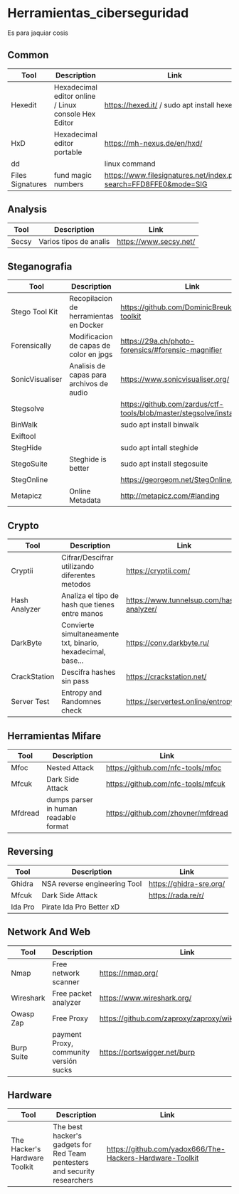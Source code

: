 # Herramientas_ciberseguridad
Es para jaquiar cosis


## Common
|Tool                   |Description                                                |Link                                                               |
|-----------------------|-----------------------------------------------------------|-------------------------------------------------------------------|
| Hexedit               | Hexadecimal editor online / Linux console Hex Editor      |https://hexed.it/  / sudo apt install hexedit                      |
| HxD                   | Hexadecimal editor portable                               |https://mh-nexus.de/en/hxd/                                        |
| dd                    |                                                           |linux command                                                      |
| Files Signatures      | fund magic numbers                                        |https://www.filesignatures.net/index.php?search=FFD8FFE0&mode=SIG  |


## Analysis
|Tool                   |Description                |Link                    |
|-----------------------|---------------------------|------------------------|
| Secsy                 | Varios tipos de analis    |https://www.secsy.net/  |



## Steganografia

|Tool                   |Description                                |Link                                                               |
|-----------------------|-------------------------------------------|-------------------------------------------------------------------|
| Stego Tool Kit        | Recopilacion de herramientas en Docker    |https://github.com/DominicBreuker/stego-toolkit                    |
| Forensically          | Modificacion de capas de color en jpgs    |https://29a.ch/photo-forensics/#forensic-magnifier                 |
| SonicVisualiser       | Analisis de capas para archivos de audio  |https://www.sonicvisualiser.org/                                   |
| Stegsolve             |                                           |https://github.com/zardus/ctf-tools/blob/master/stegsolve/install  |
| BinWalk               |                                           |sudo apt install binwalk                                           |
| Exiftool              |                                           |                                                                   |
| StegHide              |                                           |sudo apt intall steghide                                           |
| StegoSuite            | Steghide is better                        |sudo apt install stegosuite                                        |
| StegOnline            |                                           |https://georgeom.net/StegOnline/upload                             |
| Metapicz              | Online Metadata                           |http://metapicz.com/#landing                                       |


## Crypto

|Tool               |Description                                                    |Link                                       |
|-------------------|---------------------------------------------------------------|-------------------------------------------|
| Cryptii           | Cifrar/Descifrar utilizando diferentes metodos                | https://cryptii.com/                      |
| Hash Analyzer     | Analiza el tipo de hash que tienes entre manos                | https://www.tunnelsup.com/hash-analyzer/  |
| DarkByte          | Convierte simultaneamente txt, binario, hexadecimal, base...  | https://conv.darkbyte.ru/                 |
| CrackStation      | Descifra hashes sin pass                                      | https://crackstation.net/                 |
| Server Test       | Entropy and Randomnes check                                   | https://servertest.online/entropy         |


## Herramientas Mifare

|Tool       |Description                            |Link                                   |
|-----------|---------------------------------------|---------------------------------------|
| Mfoc      | Nested Attack                         | https://github.com/nfc-tools/mfoc     |
| Mfcuk     | Dark Side Attack                      | https://github.com/nfc-tools/mfcuk    |
| Mfdread   | dumps parser in human readable format | https://github.com/zhovner/mfdread    |


## Reversing
|Tool       |Description                     |Link                      |
|-----------|--------------------------------|--------------------------|
| Ghidra    | NSA reverse engineering Tool   | https://ghidra-sre.org/  |
| Mfcuk     | Dark Side Attack               | https://rada.re/r/       |
| Ida Pro   | Pirate Ida Pro Better xD       |                          |


## Network And Web
|Tool        |Description                               |Link                                                   |
|------------|------------------------------------------|-------------------------------------------------------|
| Nmap       | Free network scanner                     | https://nmap.org/                                     |
| Wireshark  | Free packet analyzer                     | https://www.wireshark.org/                            |
| Owasp Zap  | Free Proxy                               | https://github.com/zaproxy/zaproxy/wiki/Downloads     |
| Burp Suite | payment Proxy, community versión sucks   | https://portswigger.net/burp                          |


## Hardware
|Tool                           |Description                                                                |Link                                                       |
|-------------------------------|---------------------------------------------------------------------------|-----------------------------------------------------------|
| The Hacker's Hardware Toolkit | The best hacker's gadgets for Red Team pentesters and security researchers| https://github.com/yadox666/The-Hackers-Hardware-Toolkit  |

